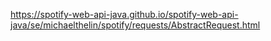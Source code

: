 https://spotify-web-api-java.github.io/spotify-web-api-java/se/michaelthelin/spotify/requests/AbstractRequest.html
